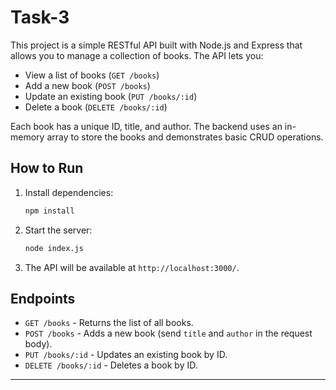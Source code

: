 # Task-3

This project is a simple RESTful API built with Node.js and Express that allows you to manage a collection of books. The API lets you:

- View a list of books (`GET /books`)
- Add a new book (`POST /books`)
- Update an existing book (`PUT /books/:id`)
- Delete a book (`DELETE /books/:id`)

Each book has a unique ID, title, and author. The backend uses an in-memory array to store the books and demonstrates basic CRUD operations.

## How to Run

1. Install dependencies:
   ```bash
   npm install
   ```

2. Start the server:
   ```bash
   node index.js
   ```

3. The API will be available at `http://localhost:3000/`.

## Endpoints

- `GET /books` - Returns the list of all books.
- `POST /books` - Adds a new book (send `title` and `author` in the request body).
- `PUT /books/:id` - Updates an existing book by ID.
- `DELETE /books/:id` - Deletes a book by ID.

---

